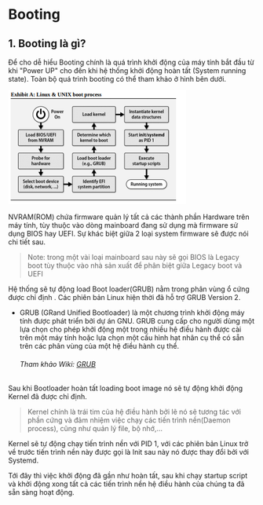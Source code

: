 # Booting

## 1. Booting là gì?

Để cho dễ hiểu Booting chính là quá trình khởi động của máy tính bắt đầu từ khi "Power UP" cho đến khi hệ thống khởi động hoàn tất (System running state). Toàn bộ quá trình booting có thể tham khảo ở hình bên dưới.

<img src="https://raw.githubusercontent.com/nyugennguyen/selfstudy/master/Linux-RoadtoLPI/Images/linux_bootprocess.png">

NVRAM(ROM) chứa firmware quản lý tất cả các thành phần Hardware trên máy tính, tùy thuộc vào dòng mainboard đang sử dụng mà firmware sử dụng BIOS hay UEFI. Sự khác biệt giữa 2 loại system firmware sẽ được nói chi tiết sau.
  > Note: trong một vài loại mainboard sau này sẽ gọi BIOS là Legacy boot tùy thuộc vào nhà sản xuất để phân biệt giữa Legacy boot và UEFI

Hệ thống sẽ tự động load Boot loader(GRUB) nằm trong phân vùng ổ cứng được chỉ định . Các phiên bản Linux hiện thời đã hỗ trợ GRUB Version 2.
  
- GRUB (GRand Unified Bootloader) là một chương trình khởi động máy tính được phát triển bởi dự án GNU. GRUB cung cấp cho người dùng một lựa chọn cho phép khởi động một trong nhiều hệ điều hành được cài trên một máy tính hoặc lựa chọn một cấu hình hạt nhân cụ thể có sẵn trên các phân vùng của một hệ điều hành cụ thể.
  ###### Tham khảo Wiki: [GRUB](https://vi.wikipedia.org/wiki/GRUB)

Sau khi Bootloader hoàn tất loading boot image nó sẽ tự động khởi động Kernel đã được chỉ định.
 > Kernel chính là trái tim của hệ điều hành bởi lẽ nó sẽ tương tác với phần cứng và đảm nhiệm việc chạy các tiến trình nền(Daemon process), cũng như quản lý file, bộ nhớ,...

Kernel sẽ tự động chạy tiến trình nền với PID 1, với các phiên bản Linux trở về trước tiến trình nền này được gọi là Init sau này nó được thay đổi bởi với Systemd.

Tới đây thì việc khởi động đã gần như hoàn tất, sau khi chạy startup script và khởi động xong tất cả các tiến trình nền hệ điều hành của chúng ta đã sẵn sàng hoạt động.



